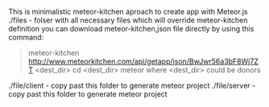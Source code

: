This is minimalistic meteor-kitchen aproach to create app  with Meteor.js
./files   -  folser with all necessary files which will override meteor-kitchen definition
you can download meteor-kitchen,json file directly by using this command:

> meteor-kitchen http://www.meteorkitchen.com/api/getapp/json/BwJwr56a3bF8Wj7ZT <dest_dir>
>cd <dest_dir>
>meteor
where <dest_dir> could be donors

./file/client  - copy past  this folder to generate meteor project
./file/server  - copy past  this folder to generate meteor project